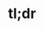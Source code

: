 ---
ee_id_show: '4169'
title: tl;dr
url: tldr-new-york
live_url:
year: '2014'
venue: Team Gallery
state_country: New York
type:
dates:
wwwnews:
wwweblast:
pitch: Tried 2 b a grown up and did a show focusing on just one series of work…. w/
  appearances from the “lake” applet, Britney, Hillary, Sport Products, On Compression,
  etc, etc.
ps:
credits:
download:
layout: shows
---
